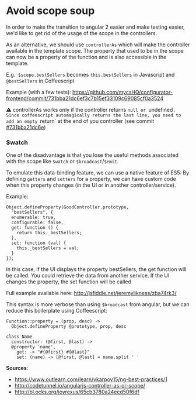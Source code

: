 # Avoid scope soup

In order to make the transition to angular 2 easier and make testing easier, we'd like to get rid of the usage of the scope in the controllers.

As an alternative, we should use `controllerAs` which will make the controller available in the template scope.
The property that used to be in the scope can now be a property of the function and is also accessible in the template.

E.g.: `$scope.bestSellers` becomes `this.bestSellers` in Javascript and `@bestSellers` in Coffeescript

Example (with a few tests): https://github.com/mycsHQ/configurator-frontend/commit/731bba21dc6ef3c7b15ef33109c69085cf0a3524

:warning: controllerAs works only if the controller returns `null or `undefined`. Since coffeescript automagically returns the last line, you need to add an empty `return` at the end of you controller (see commit [#731bba21dc6e](https://github.com/mycsHQ/configurator-frontend/commit/731bba21dc6ef3c7b15ef33109c69085cf0a3524))

### $watch 
One of the disadvantage is that you lose the useful methods associated with the scope like `$watch` or `$broadcast`/`$emit`.

To emulate this data-binding feature, we can use a native feature of ES5:
By defining `getters` and `setters` for a property, we can have custom code when this property changes (in the UI or in another controller/service).

Example:
```
Object.defineProperty(GoodController.prototype,
  "bestSellers", {
  enumerable: true,
  configurable: false,
  get: function () {
    return this._bestSellers;
  },
  set: function (val) {
    this._bestSellers = val;
  }
});
```
In this case, if the UI displays the property bestSellers, the get function will be called. You could retrieve the data from another service. If the UI changes the property, the set function will be called

Full example available here:
http://jsfiddle.net/jeremylikness/zba74rk3/

This syntax is more verbose than using `$broadcast` from angular, but we can reduce this boilerplate using Coffeescript:
```
Function::property = (prop, desc) ->
  Object.defineProperty @prototype, prop, desc

class Name
  constructor: (@first, @last) ->
  @property 'name',
    get: -> "#{@first} #{@last}"
    set: (name) -> [@first, @last] = name.split ' '
```

__Sources__:
- https://www.outlearn.com/learn/vkarpov15/ng-best-practices/1
- http://codetunnel.io/angularjs-controller-as-or-scope/
- http://bl.ocks.org/joyrexus/65cb3780a24ecd50f6df
